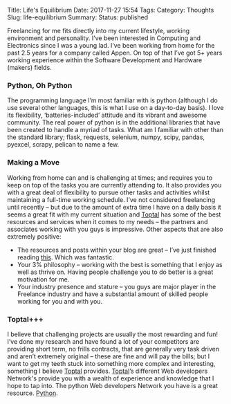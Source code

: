 Title: Life's Equilibrium
Date: 2017-11-27 15:54
Tags: 
Category: Thoughts
Slug: life-equilibrium
Summary:
Status: published 

Freelancing for me fits directly into my current lifestyle, working environment and personality. I’ve been interested in Computing and Electronics since I was a young lad. I’ve been working from home for the past 2.5 years for a company called Appen. On top of that I’ve got 5+ years working experience within the Software Development and Hardware (makers) fields.

<h3>Python, Oh Python</h3>

The programming language I’m most familiar with is python (although I do use several other languages, this is what I use on a day-to-day basis). I love its flexibility, ‘batteries-included’ attitude and its vibrant and awesome community. The real power of python is in the additional libraries that have been created to handle a myriad of tasks. What am I familiar with other than the standard library; flask, requests, selenium, numpy, scipy, pandas, pyexcel, scrapy, pelican to name a few. 

<h3>Making a Move</h3>

Working from home can and is challenging at times; and requires you to keep on top of the tasks you are currently attending to. It also provides you with a great deal of flexibility to pursue other tasks and activities whilst maintaining a full-time working schedule. I’ve not considered freelancing until recently – but due to the amount of extra time I have on a daily basis it seems a great fit with my current situation and [Toptal](https://www.toptal.com/web) has some of the best resources and services when it comes to my needs – the partners and associates working with you guys is impressive. Other aspects that are also extremely positive:

* The resources and posts within your blog are great – I’ve just finished reading [this](https://www.toptal.com/machine-learning/tensorflow-python-tutorial). Which was fantastic.
* Your 3% philosophy – working with the best is something that I enjoy as well as thrive on. Having people challenge you to do better is a great motivation for me.
* Your industry presence and stature – you guys are major player in the Freelance industry and have a substantial amount of skilled people working for you and with you.


<h3>Toptal+++</h3>

I believe that challenging projects are usually the most rewarding and fun! I’ve done my research and have found a lot of your competitors are providing short term, no frills contracts, that are generally very task driven and aren’t extremely original – these are fine and will pay the bills; but I want to get my teeth stuck into something more complex and interesting, something I believe [Toptal](https://www.toptal.com/web) provides. [Toptal](https://www.toptal.com/web)’s different Web developers Network's provide you with a wealth of experience and knowledge that I hope to tap into. The python Web developers Network you have is a great resource. [Python](https://www.toptal.com/python).




